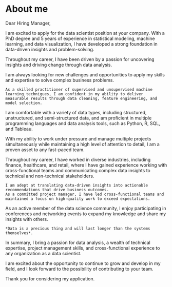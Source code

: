 # About me 

Dear Hiring Manager,



I am excited to apply for the data scientist position at your company. With a PhD degree and 5 years of experience in statistical modeling, machine learning, and data visualization, I have developed a strong foundation in data-driven insights and problem-solving.

Throughout my career, I have been driven by a passion for uncovering insights and driving change through data analysis. 

I am always looking for new challenges and opportunities to apply my skills and expertise to solve complex business problems.

```{warning}
As a skilled practitioner of supervised and unsupervised machine learning techniques, I am confident in my ability to deliver measurable results through data cleaning, feature engineering, and model selection. 
```

I am comfortable with a variety of data types, including structured, unstructured, and semi-structured data, and am proficient in multiple programming languages and data analysis tools, such as Python, R, SQL, and Tableau.

With my ability to work under pressure and manage multiple projects simultaneously while maintaining a high level of attention to detail, I am a proven asset to any fast-paced team.

Throughout my career, I have worked in diverse industries, including finance, healthcare, and retail, where I have gained experience working with cross-functional teams and communicating complex data insights to technical and non-technical stakeholders. 

```{note}
I am adept at translating data-driven insights into actionable recommendations that drive business outcomes.
As a committed project manager, I have led cross-functional teams and maintained a focus on high-quality work to exceed expectations. 
```
As an active member of the data science community, I enjoy participating in conferences and networking events to expand my knowledge and share my insights with others.

```{margin} Quote by Tim Berners-Lee
*Data is a precious thing and will last longer than the systems themselves*. 
```

In summary, I bring a passion for data analysis, a wealth of technical expertise, project management skills, and cross-functional experience to any organization as a data scientist. 

I am excited about the opportunity to continue to grow and develop in my field, and I look forward to the possibility of contributing to your team.

Thank you for considering my application.
